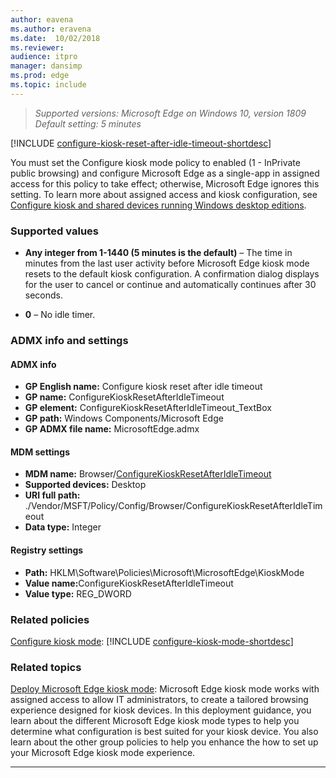 ```yaml
---
author: eavena
ms.author: eravena
ms.date:  10/02/2018
ms.reviewer: 
audience: itpromanager: dansimp
ms.prod: edge
ms.topic: include
---
```


<!-- ## Configure kiosk reset after idle timeout-->  

>*Supported versions: Microsoft Edge on Windows 10, version 1809*<br> 
>*Default setting: 5 minutes*

[!INCLUDE [configure-kiosk-reset-after-idle-timeout-shortdesc](../shortdesc/configure-kiosk-reset-after-idle-timeout-shortdesc.md)]

You must set the Configure kiosk mode policy to enabled (1 - InPrivate public browsing) and configure Microsoft Edge as a single-app in assigned access for this policy to take effect; otherwise, Microsoft Edge ignores this setting. To learn more about assigned access and kiosk configuration, see [Configure kiosk and shared devices running Windows desktop editions](https://docs.microsoft.com/windows/configuration/kiosk-shared-pc).

### Supported values

-   **Any integer from 1-1440 (5 minutes is the default)** – The time in minutes from the last user activity before Microsoft Edge kiosk mode resets to the default kiosk configuration. A confirmation dialog displays for the user to cancel or continue and automatically continues after 30 seconds.

-   **0** – No idle timer.

### ADMX info and settings
#### ADMX info
- **GP English name:** Configure kiosk reset after idle timeout
- **GP name:** ConfigureKioskResetAfterIdleTimeout
- **GP element:** ConfigureKioskResetAfterIdleTimeout_TextBox
- **GP path:** Windows Components/Microsoft Edge
- **GP ADMX file name:** MicrosoftEdge.admx

#### MDM settings
- **MDM name:** Browser/[ConfigureKioskResetAfterIdleTimeout](https://docs.microsoft.com/windows/client-management/mdm/policy-csp-browser#browser-configurekioskresetafteridletimeout)
- **Supported devices:** Desktop
- **URI full path:** ./Vendor/MSFT/Policy/Config/Browser/ConfigureKioskResetAfterIdleTimeout 
- **Data type:** Integer

#### Registry settings
- **Path:** HKLM\Software\Policies\Microsoft\MicrosoftEdge\KioskMode
- <strong>Value name:</strong>ConfigureKioskResetAfterIdleTimeout
- **Value type:** REG_DWORD



### Related policies

[Configure kiosk mode](../available-policies.md#configure-kiosk-mode): [!INCLUDE [configure-kiosk-mode-shortdesc](../shortdesc/configure-kiosk-mode-shortdesc.md)] 



### Related topics
[Deploy Microsoft Edge kiosk mode](../microsoft-edge-kiosk-mode-deploy.md): Microsoft Edge kiosk mode works with assigned access to allow IT administrators, to create a tailored browsing experience designed for kiosk devices. In this deployment guidance, you learn about the different Microsoft Edge kiosk mode types to help you determine what configuration is best suited for your kiosk device.  You also learn about the other group policies to help you enhance the how to set up your Microsoft Edge kiosk mode experience.

<hr>
